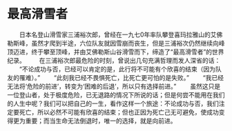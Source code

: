 # 最高滑雪者
　　日本名登山滑雪家三浦裕次郎，曾经在一九七0年率队攀登喜玛拉雅山的艾佛勒斯峰，虽然才爬到半途，六位队友就因雪崩而丧生，但是三浦裕次仍然继续向峰顶迈进，终于攀至顶峰，并由艾佛勒斯山谷滑雪而下，缔造了“最高滑雪者”的世界纪录。 
　　在三浦裕次郎最危险的时刻，曾说出几句充满哲理而发人深省的话： 
　　“不论成功与否，已经可以肯定的是，此行将不可能有个欣喜的结束（因为队友的罹难）。” 
　　“此刻我已经不畏惧死亡，比死亡更可怕的是失败。” 
　　“我已经无法将‘危险的前进’，转变为‘困难的后退’，所以只有选择前进。” 
　　虽然这只是一位登山者，处于极度危险，已无退路的情况下所说的话；但是何尝不能用在我们的人生中呢？我们可以把自己的一生，看作这样一个旅途：不论成功与否，我们注定要死亡，所以必然不可能有欣喜的结束；但也正因为死亡己无可避免，使成功变得更为重要；而当生命无法倒退时，唯一的选择，就是向前进。
 